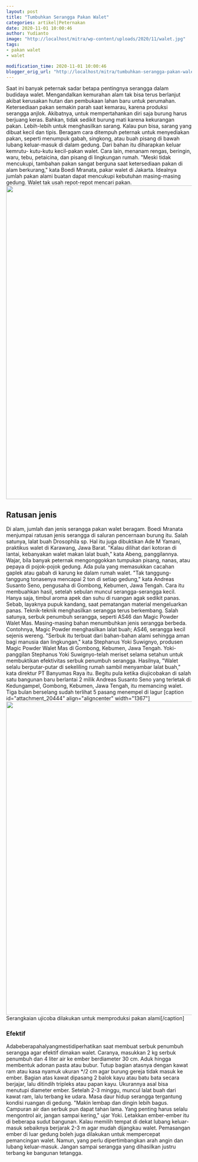 ```yaml
---
layout: post
title: "Tumbuhkan Serangga Pakan Walet"
categories: artikel|Peternakan
date: 2020-11-01 10:00:46
author: Yudianto
image: "http://localhost/mitra/wp-content/uploads/2020/11/walet.jpg"
tags:
- pakan walet
- walet

modification_time: 2020-11-01 10:00:46
blogger_orig_url: "http://localhost/mitra/tumbuhkan-serangga-pakan-walet.html"
---
```


Saat ini banyak peternak sadar betapa pentingnya serangga dalam budidaya walet. Mengandalkan kemurahan alam tak bisa terus berlanjut akibat kerusakan hutan dan pembukaan lahan baru untuk perumahan. Ketersediaan pakan semakin parah saat kemarau, karena produksi serangga anjlok. Akibatnya, untuk mempertahankan diri saja burung harus berjuang keras. Bahkan, tidak sedikit burung mati karena kekurangan pakan. Lebih-lebih untuk menghasilkan sarang. Kalau pun bisa, sarang yang dibuat kecil dan tipis.
Beragam cara ditempuh peternak untuk menyediakan pakan, seperti menumpuk gabah, singkong, atau buah pisang di bawah lubang keluar-masuk di dalam gedung. Dari bahan itu diharapkan keluar kemrutu- kutu-kutu kecil-pakan walet.
Cara lain, menanam rengas, beringin, waru, tebu, petaicina, dan pisang di lingkungan rumah. "Meski tidak mencukupi, tambahan pakan sangat berguna saat ketersediaan pakan di alam berkurang," kata Boedi Mranata, pakar walet di Jakarta. Idealnya jumlah pakan alami buatan dapat mencukupi kebutuhan masing-masing gedung. Walet tak usah repot-repot mencari pakan.
<a href="http://127.0.0.1/mitra/wp-content/uploads/2020/11/Pakan.jpg"><img class="aligncenter wp-image-20442 size-full" src="http://127.0.0.1/mitra/wp-content/uploads/2020/11/Pakan.jpg" alt="" width="1431" height="850" /></a>
<h2>Ratusan jenis</h2>
Di alam, jumlah dan jenis serangga pakan walet beragam. Boedi Mranata menjumpai ratusan jenis serangga di saluran pencernaan burung itu. Salah satunya, lalat buah Drosophila sp. Hal itu juga dibuktikan Ade M Yamani, praktikus walet di Karawang, Jawa Barat. "Kalau dilihat dari kotoran di lantai, kebanyakan walet makan lalat buah," kata Abeng, panggilannya.
Wajar, bila banyak peternak mengonggokkan tumpukan pisang, nanas, atau pepaya di pojok-pojok gedung. Ada pula yang memasukkan cacahan gaplek atau gabah di karung ke dalam rumah walet. "Tak tanggung-tanggung tonasenya mencapai 2 ton di setiap gedung," kata Andreas Susanto Seno, pengusaha di Gombong, Kebumen, Jawa Tengah. Cara itu membuahkan hasil, setelah sebulan muncul serangga-serangga kecil. Hanya saja, timbul aroma apek dan suhu di ruangan agak sedikit panas. Sebab, layaknya pupuk kandang, saat pematangan material mengeluarkan panas.
Teknik-teknik menghasilkan serangga terus berkembang. Salah satunya, serbuk penumbuh serangga, seperti AS46 dan Magic Powder Walet Mas. Masing-masing bahan menumbuhkan jenis serangga berbeda. Contohnya, Magic Powder menghasilkan lalat buah; AS46, serangga kecil sejenis wereng. "Serbuk itu terbuat dari bahan-bahan alami sehingga aman bagi manusia dan lingkungan," kata Stephanus Yoki Suwignyo, produsen Magic Powder Walet Mas di Gombong, Kebumen, Jawa Tengah.
Yoki-panggilan Stephanus Yoki Suwignyo-telah meriset selama setahun untuk membuktikan efektivitas serbuk penumbuh serangga. Hasilnya, "Walet selalu berputar-putar di sekeliling rumah sambil menyambar lalat buah," kata direktur PT Banyumas Raya itu. Begitu pula ketika diujicobakan di salah satu bangunan baru berlantai 2 milik Andreas Susanto Seno yang terletak di Kedungampel, Gombong, Kebumen, Jawa Tengah, itu memancing walet. Tiga bulan berselang sudah terlihat 5 pasang menempel di lagur
[caption id="attachment_20444" align="aligncenter" width="1367"]<a href="http://127.0.0.1/mitra/wp-content/uploads/2020/11/Pakan-burung-Walet.jpg"><img class="wp-image-20444 size-full" src="http://127.0.0.1/mitra/wp-content/uploads/2020/11/Pakan-burung-Walet.jpg" alt="" width="1367" height="850" /></a> Serangkaian ujicoba dilakukan untuk memproduksi pakan alami[/caption]
<h3>Efektif</h3>
Adabeberapahalyangmestidiperhatikan saat membuat serbuk penumbuh serangga agar efektif dimakan walet. Caranya, masukkan 2 kg serbuk penumbuh dan 4 liter air ke ember berdiameter 30 cm. Aduk hingga membentuk adonan pasta atau bubur. Tutup bagian atasnya dengan kawat ram atau kasa nyamuk ukuran */2 cm agar burung gereja tidak masuk ke ember. Bagian atas kawat dipasang 2 balok kayu atau batu bata secara berjajar, lalu ditindih tripleks atau papan kayu. Ukurannya asal bisa menutupi diameter ember.
Setelah 2-3 minggu, muncul lalat buah dari kawat ram, lalu terbang ke udara. Masa daur hidup serangga tergantung kondisi ruangan di gedung. "Makin lembap dan dingin lebih bagus. Campuran air dan serbuk pun dapat tahan lama. Yang penting harus selalu mengontrol air, jangan sampai kering," ujar Yoki.
Letakkan ember-ember itu di beberapa sudut bangunan. Kalau memilih tempat di dekat lubang keluar-masuk sebaiknya berjarak 2-3 m agar mudah dijangkau walet. Pemasangan ember di luar gedung boleh juga dilakukan untuk mempercepat pemancingan walet. Namun, yang perlu dipertimbangkan arah angin dan lubang keluar-masuk. Jangan sampai serangga yang dihasilkan justru terbang ke bangunan tetangga.
